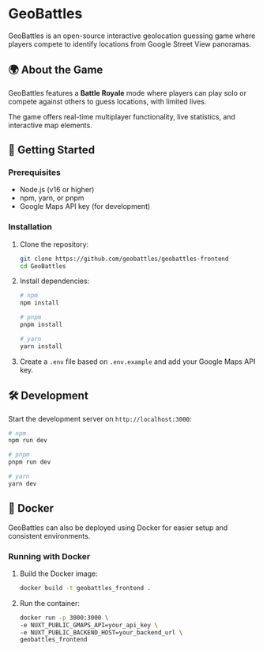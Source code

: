 # GeoBattles

GeoBattles is an open-source interactive geolocation guessing game where players compete to identify locations from Google Street View panoramas.

## 🌍 About the Game

GeoBattles features a **Battle Royale** mode where players can play solo or compete against others to guess locations, with limited lives.

The game offers real-time multiplayer functionality, live statistics, and interactive map elements.

## 🚀 Getting Started

### Prerequisites

- Node.js (v16 or higher)
- npm, yarn, or pnpm
- Google Maps API key (for development)

### Installation

1. Clone the repository:

    ```bash
    git clone https://github.com/geobattles/geobattles-frontend
    cd GeoBattles
    ```

2. Install dependencies:

    ```bash
    # npm
    npm install

    # pnpm
    pnpm install

    # yarn
    yarn install
    ```

3. Create a `.env` file based on `.env.example` and add your Google Maps API key.

## 🛠️ Development

Start the development server on `http://localhost:3000`:

```bash
# npm
npm run dev

# pnpm
pnpm run dev

# yarn
yarn dev
```

## 🐳 Docker

GeoBattles can also be deployed using Docker for easier setup and consistent environments.

### Running with Docker

1. Build the Docker image:

    ```bash
    docker build -t geobattles_frontend .
    ```

2. Run the container:

    ```bash
    docker run -p 3000:3000 \
    -e NUXT_PUBLIC_GMAPS_API=your_api_key \
    -e NUXT_PUBLIC_BACKEND_HOST=your_backend_url \
    geobattles_frontend
    ```
